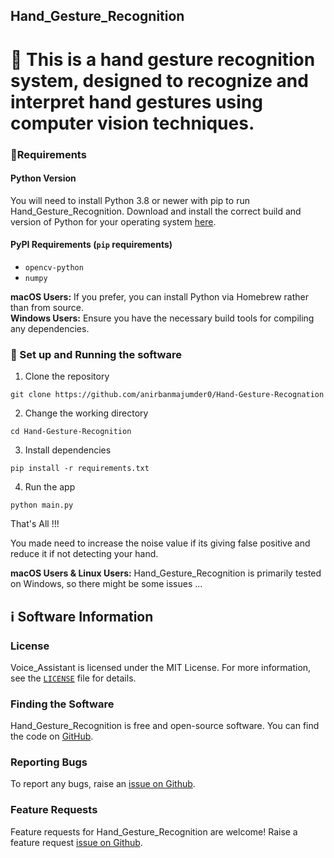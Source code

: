 ## Hand_Gesture_Recognition

# 👋 This is a hand gesture recognition system, designed to recognize and interpret hand gestures using computer vision techniques.

### 📝Requirements

#### Python Version

You will need to install Python 3.8 or newer with pip to run Hand_Gesture_Recognition. Download and install the correct
build and version of Python for your operating system [here](https://python.org/downloads).

#### PyPI Requirements (`pip` requirements)

* `opencv-python`
* `numpy`

**macOS Users:** If you prefer, you can install Python via Homebrew rather than from source.\
**Windows Users:** Ensure you have the necessary build tools for compiling any dependencies.

### 📜 Set up and Running the software

1. Clone the repository

```
git clone https://github.com/anirbanmajumder0/Hand-Gesture-Recognation
```

2. Change the working directory

```
cd Hand-Gesture-Recognition
```

3. Install dependencies

```
pip install -r requirements.txt
```

4. Run the app

```
python main.py
```


That's All !!!

You made need to increase the noise value if its giving false positive and reduce it if not detecting your hand.

**macOS Users & Linux Users:** Hand_Gesture_Recognition is primarily tested on Windows, so there might be some issues ...

## ℹ️ Software Information

### License

Voice_Assistant is licensed under the MIT License. For more information, see the [`LICENSE`](LICENSE) file for details.

### Finding the Software

Hand_Gesture_Recognition is free and open-source software. You can find the code on
[GitHub](https://github.com/anirbanmajumder0/Hand-Gesture-Recognation).

### Reporting Bugs

To report any bugs, raise an [issue on Github](https://github.com/anirbanmajumder0/Hand-Gesture-Recognation/issues/new?assignees=anirbanmajumder0&labels=&template=bug_report.md).

### Feature Requests

Feature requests for Hand_Gesture_Recognition are welcome! Raise a feature request [issue on Github](https://github.com/anirbanmajumder0/Hand-Gesture-Recognation/new?assignees=anirbanmajumder0&labels=&template=feature_request.md).
